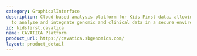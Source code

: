 ```yaml
---
category: GraphicalInterface
description: Cloud-based analysis platform for Kids First data, allowing researchers
  to analyze and integrate genomic and clinical data in a secure environment.
id: kidsfirst.cavatica
name: CAVATICA Platform
product_url: https://cavatica.sbgenomics.com/
layout: product_detail
---
```

